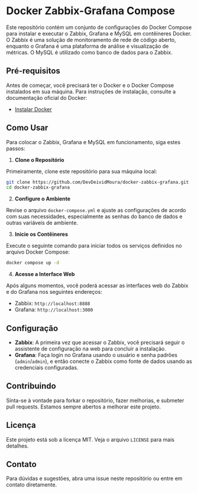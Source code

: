 # Docker Zabbix-Grafana Compose

Este repositório contém um conjunto de configurações do Docker Compose para instalar e executar o Zabbix, Grafana e MySQL em contêineres Docker. O Zabbix é uma solução de monitoramento de rede de código aberto, enquanto o Grafana é uma plataforma de análise e visualização de métricas. O MySQL é utilizado como banco de dados para o Zabbix.

## Pré-requisitos

Antes de começar, você precisará ter o Docker e o Docker Compose instalados em sua máquina. Para instruções de instalação, consulte a documentação oficial do Docker:

- [Instalar Docker](https://docs.docker.com/get-docker/)

## Como Usar

Para colocar o Zabbix, Grafana e MySQL em funcionamento, siga estes passos:

1. **Clone o Repositório**

Primeiramente, clone este repositório para sua máquina local:

```bash
git clone https://github.com/DevDeividMoura/docker-zabbix-grafana.git
cd docker-zabbix-grafana
```

2. **Configure o Ambiente**

Revise o arquivo `docker-compose.yml` e ajuste as configurações de acordo com suas necessidades, especialmente as senhas do banco de dados e outras variáveis de ambiente.

3. **Inicie os Contêineres**

Execute o seguinte comando para iniciar todos os serviços definidos no arquivo Docker Compose:

```bash
docker compose up -d
```

4. **Acesse a Interface Web**

Após alguns momentos, você poderá acessar as interfaces web do Zabbix e do Grafana nos seguintes endereços:

- Zabbix: `http://localhost:8888`
- Grafana: `http://localhost:3000`

## Configuração

- **Zabbix**: A primeira vez que acessar o Zabbix, você precisará seguir o assistente de configuração na web para concluir a instalação.
- **Grafana**: Faça login no Grafana usando o usuário e senha padrões (`admin`/`admin`), e então conecte o Zabbix como fonte de dados usando as credenciais configuradas.

## Contribuindo

Sinta-se à vontade para forkar o repositório, fazer melhorias, e submeter pull requests. Estamos sempre abertos a melhorar este projeto.

## Licença

Este projeto está sob a licença MIT. Veja o arquivo `LICENSE` para mais detalhes.

## Contato

Para dúvidas e sugestões, abra uma issue neste repositório ou entre em contato diretamente.
